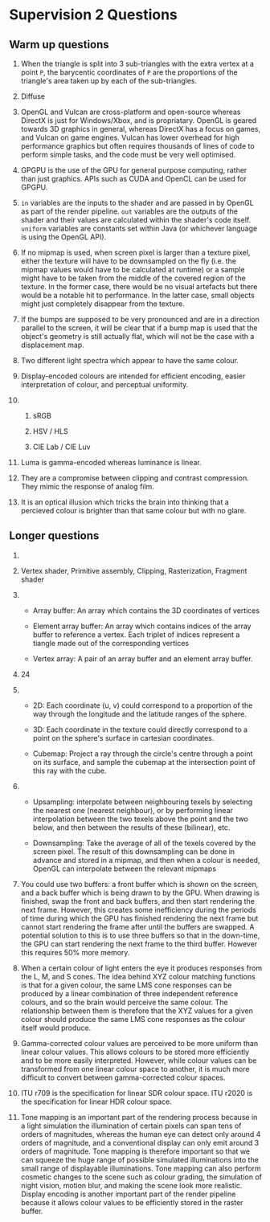 # Supervision 2 Questions

## Warm up questions

1. When the triangle is split into 3 sub-triangles with the extra vertex at a point `P`, the barycentic coordinates of `P` are the proportions of the triangle's area taken up by each of the sub-triangles.

2. Diffuse

3. OpenGL and Vulcan are cross-platform and open-source whereas DirectX is just for Windows/Xbox, and is propriatary. OpenGL is geared towards 3D graphics in general, whereas DirectX has a focus on games, and Vulcan on game engines. Vulcan has lower overhead for high performance graphics but often requires thousands of lines of code to perform simple tasks, and the code must be very well optimised.

4. GPGPU is the use of the GPU for general purpose computing, rather than just graphics. APIs such as CUDA and OpenCL can be used for GPGPU.

5. `in` variables are the inputs to the shader and are passed in by OpenGL as part of the render pipeline. `out` variables are the outputs of the shader and their values are calculated within the shader's code itself. `uniform` variables are constants set within Java (or whichever language is using the OpenGL API).

6. If no mipmap is used, when screen pixel is larger than a texture pixel, either the texture will have to be downsampled on the fly (i.e. the mipmap values would have to be calculated at runtime) or a sample might have to be taken from the middle of the covered region of the texture. In the former case, there would be no visual artefacts but there would be a notable hit to performance. In the latter case, small objects might just completely disappear from the texture.

7. If the bumps are supposed to be very pronounced and are in a direction parallel to the screen, it will be clear that if a bump map is used that the object's geometry is still actually flat, which will not be the case with a displacement map.

8. Two different light spectra which appear to have the same colour.

9. Display-encoded colours are intended for efficient encoding, easier interpretation of colour, and perceptual uniformity.

10. 
    1. sRGB

    2. HSV / HLS

    3. CIE Lab / CIE Luv

11. Luma is gamma-encoded whereas luminance is linear.

12. They are a compromise between clipping and contrast compression. They mimic the response of analog film.

13. It is an optical illusion which tricks the brain into thinking that a percieved colour is brighter than that same colour but with no glare.

## Longer questions

1. 

2. Vertex shader, Primitive assembly, Clipping, Rasterization, Fragment shader

3. 
    - Array buffer: An array which contains the 3D coordinates of vertices

    - Element array buffer: An array which contains indices of the array buffer to reference a vertex. Each triplet of indices represent a tiangle made out of the corresponding vertices

    - Vertex array: A pair of an array buffer and an element array buffer.

4. 24

5. 
    - 2D: Each coordinate (u, v) could correspond to a proportion of the way through the longitude and the latitude ranges of the sphere.

    - 3D: Each coordinate in the texture could directly correspond to a point on the sphere's surface in cartesian coordinates.

    - Cubemap: Project a ray through the circle's centre through a point on its surface, and sample the cubemap at the intersection point of this ray with the cube.

6. 
    - Upsampling: interpolate between neighbouring texels by selecting the nearest one (nearest neighbour), or by performing linear interpolation between the two texels above the point and the two below, and then between the results of these (bilinear), etc.

    - Downsampling: Take the average of all of the texels covered by the screen pixel. The result of this downsampling can be done in advance and stored in a mipmap, and then when a colour is needed, OpenGL can interpolate between the relevant mipmaps

7. You could use two buffers: a front buffer which is shown on the screen, and a back buffer which is being drawn to by the GPU. When drawing is finished, swap the front and back buffers, and then start rendering the next frame. However, this creates some inefficiency during the periods of time during which the GPU has finished rendering the next frame but cannot start rendering the frame after until the buffers are swapped. A potential solution to this is to use three buffers so that in the down-time, the GPU can start rendering the next frame to the third buffer. However this requires 50% more memory.

8. When a certain colour of light enters the eye it produces responses from the L, M, and S cones. The idea behind XYZ colour matching functions is that for a given colour, the same LMS cone responses can be produced by a linear combination of three independent reference colours, and so the brain would perceive the same colour. The relationship between them is therefore that the XYZ values for a given colour should produce the same LMS cone responses as the colour itself would produce.

9. Gamma-corrected colour values are perceived to be more uniform than linear colour values. This allows colours to be stored more efficiently and to be more easily interpreted. However, while colour values can be transformed from one linear colour space to another, it is much more difficult to convert between gamma-corrected colour spaces.

10. ITU r709 is the specification for linear SDR colour space. ITU r2020 is the specification for linear HDR colour space.

11. Tone mapping is an important part of the rendering process because in a light simulation the illumination of certain pixels can span tens of orders of magnitudes, whereas the human eye can detect only around 4 orders of magnitude, and a conventional display can only emit around 3 orders of magnitude. Tone mapping is therefore important so that we can squeeze the huge range of possible simulated illuminations into the small range of displayable illuminations. Tone mapping can also perform cosmetic changes to the scene such as colour grading, the simulation of night vision, motion blur, and making the scene look more realistic. Display encoding is another important part of the render pipeline because it allows colour values to be efficiently stored in the raster buffer.